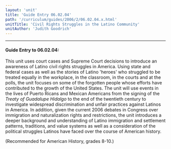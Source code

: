 ```yaml
---
layout: 'unit'
title: 'Guide Entry 06.02.04'
path: '/curriculum/guides/2006/2/06.02.04.x.html'
unitTitle: 'Civil Rights Struggles in the Latino Community'
unitAuthor: 'Judith Goodrich'
---
```


<body>
<hr/>
 <h4>
  Guide Entry to 06.02.04:
 </h4>
 <p>
  This unit uses court cases and Supreme Court decisions to introduce an awareness of Latino civil rights struggles in America. Using state and federal cases as well as the stories of Latino 'heroes' who struggled to be treated equally in the workplace, in the classroom, in the courts and at the polls, the unit focuses on some of the forgotten people whose efforts have contributed to the growth of the United States. The unit will use events in the lives of Puerto Ricans and Mexican Americans from the signing of the
  <i>
   Treaty of Guadalupe Hidalgo
  </i>
  to the end of the twentieth century to investigate widespread discrimination and unfair practices against Latinos in America. In addition, given the current 2006 debates in Congress over immigration and naturalization rights and restrictions, the unit introduces a deeper background and understanding of Latino immigration and settlement patterns, traditions, and value systems as well as a consideration of the political struggles Latinos have faced over the course of American history.
 </p>
<p>
  (Recommended for American History, grades 8-10.)
 </p>

</body>
